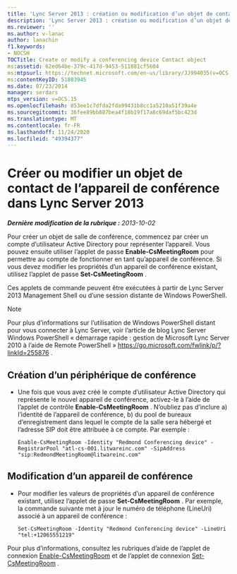 ```yaml
---
title: 'Lync Server 2013 : création ou modification d’un objet de contact de périphérique de conférence'
description: 'Lync Server 2013 : création ou modification d’un objet de contact d’appareil de conférence.'
ms.reviewer: ''
ms.author: v-lanac
author: lanachin
f1.keywords:
- NOCSH
TOCTitle: Create or modify a conferencing device Contact object
ms:assetid: 62ed64be-379c-417d-9453-511881cf5604
ms:mtpsurl: https://technet.microsoft.com/en-us/library/JJ994035(v=OCS.15)
ms:contentKeyID: 51803945
ms.date: 07/23/2014
manager: serdars
mtps_version: v=OCS.15
ms.openlocfilehash: 853ee1c7dfda2fda99431b8cc1a5210a51f39a4e
ms.sourcegitcommit: 36fee89bb887bea4f18b19f17a8c69daf5bc423d
ms.translationtype: MT
ms.contentlocale: fr-FR
ms.lasthandoff: 11/24/2020
ms.locfileid: "49394377"
---
```

# <a name="create-or-modify-a-conferencing-device-contact-object-in-lync-server-2013"></a>Créer ou modifier un objet de contact de l’appareil de conférence dans Lync Server 2013

<div data-xmlns="http://www.w3.org/1999/xhtml">

<div class="topic" data-xmlns="http://www.w3.org/1999/xhtml" data-msxsl="urn:schemas-microsoft-com:xslt" data-cs="https://msdn.microsoft.com/">

<div data-asp="https://msdn2.microsoft.com/asp">



</div>

<div id="mainSection">

<div id="mainBody">

<span> </span>

_**Dernière modification de la rubrique :** 2013-10-02_

Pour créer un objet de salle de conférence, commencez par créer un compte d’utilisateur Active Directory pour représenter l’appareil. Vous pouvez ensuite utiliser l’applet de passe **Enable-CsMeetingRoom** pour permettre au compte de fonctionner en tant qu’appareil de conférence. Si vous devez modifier les propriétés d’un appareil de conférence existant, utilisez l’applet de passe **Set-CsMeetingRoom** .

Ces applets de commande peuvent être exécutées à partir de Lync Server 2013 Management Shell ou d’une session distante de Windows PowerShell.

<div>


> [!NOTE]  
> Pour plus d’informations sur l’utilisation de Windows PowerShell distant pour vous connecter à Lync Server, voir l’article de blog Lync Server Windows PowerShell « démarrage rapide : gestion de Microsoft Lync Server 2010 à l’aide de Remote PowerShell » <A href="https://go.microsoft.com/fwlink/p/?linkid=255876">https://go.microsoft.com/fwlink/p/?linkId=255876</A> .



</div>

<div>


<div>

## <a name="creating-a-conferencing-device"></a>Création d’un périphérique de conférence

  - Une fois que vous avez créé le compte d’utilisateur Active Directory qui représente le nouvel appareil de conférence, activez-le à l’aide de l’applet de contrôle **Enable-CsMeetingRoom** . N’oubliez pas d’inclure a) l’identité de l’appareil de conférence, b) du pool de bureaux d’enregistrement dans lequel le compte de la salle sera hébergé et l’adresse SIP doit être attribuée à ce compte. Par exemple :
    
        Enable-CsMeetingRoom -Identity "Redmond Conferencing device" -RegistrarPool "atl-cs-001.litwareinc.com" -SipAddress "sip:RedmondMeetingRoom@litwareinc.com"

</div>

<div>

## <a name="modifying-a-conferencing-device"></a>Modification d’un appareil de conférence

  - Pour modifier les valeurs de propriétés d’un appareil de conférence existant, utilisez l’applet de passe **Set-CsMeetingRoom** . Par exemple, la commande suivante met à jour le numéro de téléphone (LineUri) associé à un appareil de conférence :
    
        Set-CsMeetingRoom -Identity "Redmond Conferencing device" -LineUri "tel:+12065551219"

</div>

Pour plus d’informations, consultez les rubriques d’aide de l’applet de connexion [Enable-CsMeetingRoom](https://docs.microsoft.com/powershell/module/skype/Enable-CsMeetingRoom) et de l’applet de connexion [Set-CsMeetingRoom](https://docs.microsoft.com/powershell/module/skype/Set-CsMeetingRoom) .

</div>

</div>

<span> </span>

</div>

</div>

</div>

